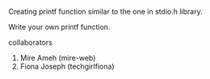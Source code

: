 Creating printf function similar to the one in stdio.h library.

Write your own printf function.

collaborators

1. Mire Ameh (mire-web)
2. Fiona Joseph (techgirlfiona)

